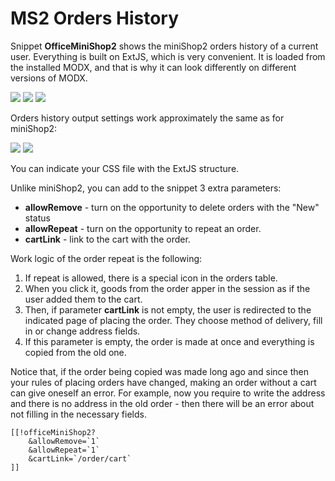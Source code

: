 # MS2 Orders History

Snippet **OfficeMiniShop2** shows the miniShop2 orders history of a current user.
Everything is built on ExtJS, which is very convenient. It is loaded from the installed MODX, and that is why it can look differently on different versions of MODX.

[![](https://file.modx.pro/files/c/b/f/cbf808da0f481e1c746144a9549c61ccs.jpg)](https://file.modx.pro/files/c/b/f/cbf808da0f481e1c746144a9549c61cc.png)
[![](https://file.modx.pro/files/8/f/e/8fe7aa15248aa16bf8f4509e15093fd5s.jpg)](https://file.modx.pro/files/8/f/e/8fe7aa15248aa16bf8f4509e15093fd5.png)
[![](https://file.modx.pro/files/9/7/d/97d83a9dad06a604428a859f391110fds.jpg)](https://file.modx.pro/files/9/7/d/97d83a9dad06a604428a859f391110fd.png)

Orders history output settings work approximately the same as for miniShop2:

[![](https://file.modx.pro/files/6/f/2/6f2a563d97bbea76516b74dc9c80baads.jpg)](https://file.modx.pro/files/6/f/2/6f2a563d97bbea76516b74dc9c80baad.png)
[![](https://file.modx.pro/files/c/a/1/ca1a88011b00b8c35f17a0858cb9e531s.jpg)](https://file.modx.pro/files/c/a/1/ca1a88011b00b8c35f17a0858cb9e531.png)

You can indicate your CSS file with the ExtJS structure.

Unlike miniShop2, you can add to the snippet 3 extra parameters:

* **allowRemove** - turn on the opportunity to delete orders with the "New" status
* **allowRepeat** - turn on the opportunity to repeat an order.
* **cartLink** - link to the cart with the order.

Work logic of the order repeat is the following:

1. If repeat is allowed, there is a special icon in the orders table.
2. When you click it, goods from the order apper in the session as if the user added them to the cart.
3. Then, if parameter **cartLink** is not empty, the user is redirected to the indicated page of placing the order.
They choose method of delivery, fill in or change address fields.
4. If this parameter is empty, the order is made at once and everything is copied from the old one.

Notice that, if the order being copied was made long ago and since then your rules of placing orders have changed, making an order without a cart can give oneself an error.
For example, now you require to write the address and there is no address in the old order - then there will be an error about not filling in the necessary fields.

```modx
[[!officeMiniShop2?
    &allowRemove=`1`
    &allowRepeat=`1`
    &cartLink=`/order/cart`
]]
```
